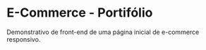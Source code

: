 # E-Commerce - Portifólio
Demonstrativo de front-end de uma página inicial de e-commerce responsivo.
